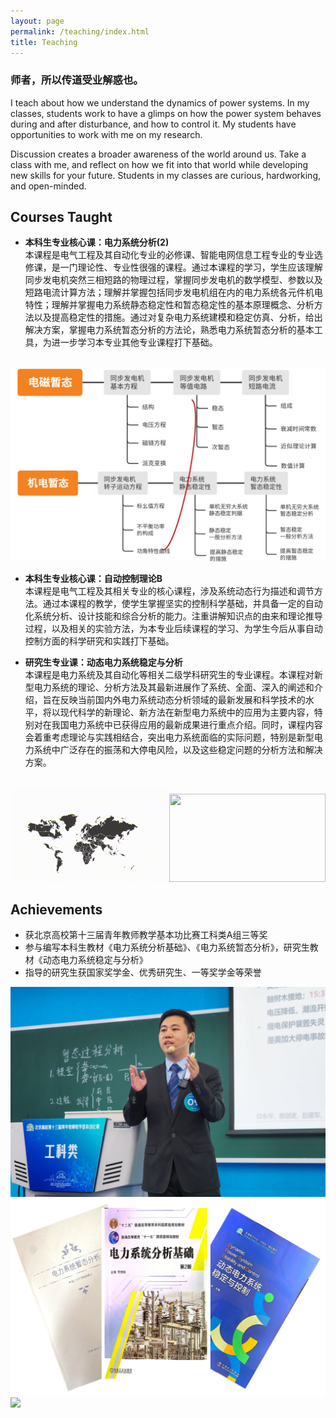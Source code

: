 ```yaml
---
layout: page
permalink: /teaching/index.html
title: Teaching
---
```


### 师者，所以传道受业解惑也。
I teach about how we understand the dynamics of power systems. In my classes, students work to have a glimps on how the power system behaves during and after disturbance, and how to control it. My students have opportunities to work with me on my research.

Discussion creates a broader awareness of the world around us. Take a class with me, and reflect on how we fit into that world while developing new skills for your future. Students in my classes are curious, hardworking, and open-minded. 

## Courses Taught

- **本科生专业核心课：电力系统分析(2)**
<br>本课程是电气工程及其自动化专业的必修课、智能电网信息工程专业的专业选修课，是一门理论性、专业性很强的课程。通过本课程的学习，学生应该理解同步发电机突然三相短路的物理过程，掌握同步发电机的数学模型、参数以及短路电流计算方法；理解并掌握包括同步发电机组在内的电力系统各元件机电特性；理解并掌握电力系统静态稳定性和暂态稳定性的基本原理概念、分析方法以及提高稳定性的措施。通过对复杂电力系统建模和稳定仿真、分析，给出解决方案，掌握电力系统暂态分析的方法论，熟悉电力系统暂态分析的基本工具，为进一步学习本专业其他专业课程打下基础。
<br>
<div class="second">
<img src="/images/df2.jpg">
</div>

- **本科生专业核心课：自动控制理论B**
<br>本课程是电气工程及其相关专业的核心课程，涉及系统动态行为描述和调节方法。通过本课程的教学，使学生掌握坚实的控制科学基础，并具备一定的自动化系统分析、设计技能和综合分析的能力。注重讲解知识点的由来和理论推导过程，以及相关的实验方法，为本专业后续课程的学习、为学生今后从事自动控制方面的科学研究和实践打下基础。

- **研究生专业课：动态电力系统稳定与分析**
<br>本课程是电力系统及其自动化等相关二级学科研究生的专业课程。本课程对新型电力系统的理论、分析方法及其最新进展作了系统、全面、深入的阐述和介绍，旨在反映当前国内外电力系统动态分析领域的最新发展和科学技术的水平，将以现代科学的新理论、新方法在新型电力系统中的应用为主要内容，特别对在我国电力系统中已获得应用的最新成果进行重点介绍。同时，课程内容会着重考虑理论与实践相结合，突出电力系统面临的实际问题，特别是新型电力系统中广泛存在的振荡和大停电风险，以及这些稳定问题的分析方法和解决方案。
<br>
<div class="second">
<img src="/images/oscillation.gif" width="250" height="151">
<img src="/images/outage.gif" width="250" height="141">
</div>


## Achievements
- 获北京高校第十三届青年教师教学基本功比赛工科类A组三等奖<br>
- 参与编写本科生教材《电力系统分析基础》、《电力系统暂态分析》，研究生教材《动态电力系统稳定与分析》<br>
- 指导的研究生获国家奖学金、优秀研究生、一等奖学金等荣誉<br>

<div class="second">
<img src="/images/speech1.JPG">
<img src="/images/books.png">
<img src="/images/speech2.jpg">
</div>
